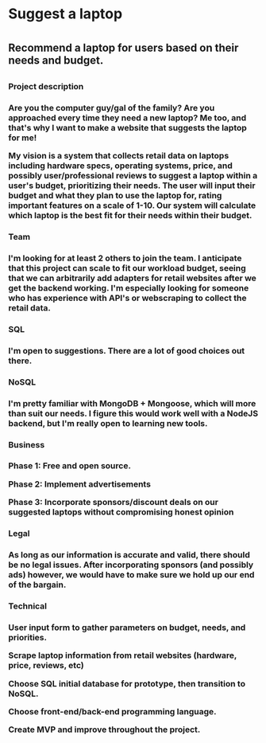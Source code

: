 <h1>Suggest a laptop<h1>
<h2>Recommend a laptop for users based on their needs and budget.<h2>
<h3>Project description<h3>
<p>Are you the computer guy/gal of the family? Are you approached every time they need a new laptop? Me too, and that's why I want to make a website that suggests the laptop for me!<p>
<p>My vision is a system that collects retail data on laptops including hardware specs, operating systems, price, and possibly user/professional reviews to suggest a laptop within a user's budget, prioritizing their needs. The user will input their budget and what they plan to use the laptop for, rating important features on a scale of 1-10. Our system will calculate which laptop is the best fit for their needs within their budget.<p>
<h3>Team<h3>
<p>I'm looking for at least 2 others to join the team. I anticipate that this project can scale to fit our workload budget, seeing that we can arbitrarily add adapters for retail websites after we get the backend working. I'm especially looking for someone who has experience with API's or webscraping to collect the retail data.<p>
<h3>SQL<h3>
<p>I'm open to suggestions. There are a lot of good choices out there.<p>
<h3>NoSQL<h3>
<p>I'm pretty familiar with MongoDB + Mongoose, which will more than suit our needs. I figure this would work well with a NodeJS backend, but I'm really open to learning new tools.<p>
<h3>Business<h3>
<p>Phase 1: Free and open source.<p>
<p>Phase 2: Implement advertisements<p>
<p>Phase 3: Incorporate sponsors/discount deals on our suggested laptops without compromising honest opinion<p>
<h3>Legal<h3>
<p>As long as our information is accurate and valid, there should be no legal issues. After incorporating sponsors (and possibly ads) however, we would have to make sure we hold up our end of the bargain.<p>
<h3>Technical<h3>
<p>User input form to gather parameters on budget, needs, and priorities.<p>
<p>Scrape laptop information from retail websites (hardware, price, reviews, etc)<p>
<p>Choose SQL initial database for prototype, then transition to NoSQL.<p>
<p>Choose front-end/back-end programming language.<p>
<p>Create MVP and improve throughout the project.<p>
